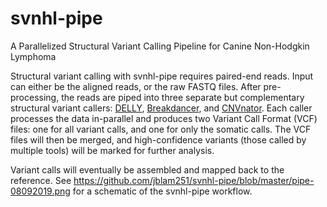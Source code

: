 # svnhl-pipe
A Parallelized Structural Variant Calling Pipeline for Canine Non-Hodgkin Lymphoma 

Structural variant calling with svnhl-pipe requires paired-end reads.  Input can either be the aligned reads, or the raw FASTQ files.  After pre-processing, the reads are piped into three separate but complementary structural variant callers: [DELLY](https://github.com/dellytools/delly), [Breakdancer](https://github.com/genome/breakdancer), and [CNVnator](https://github.com/abyzovlab/CNVnator).  Each caller processes the data in-parallel and produces two Variant Call Format (VCF) files: one for all variant calls, and one for only the somatic calls.  The  VCF files will then be merged, and high-confidence variants (those called by multiple tools) will be marked for further analysis. 

Variant calls will eventually be assembled and mapped back to the reference. See https://github.com/jblam251/svnhl-pipe/blob/master/pipe-08092019.png for a schematic of the svnhl-pipe workflow.


